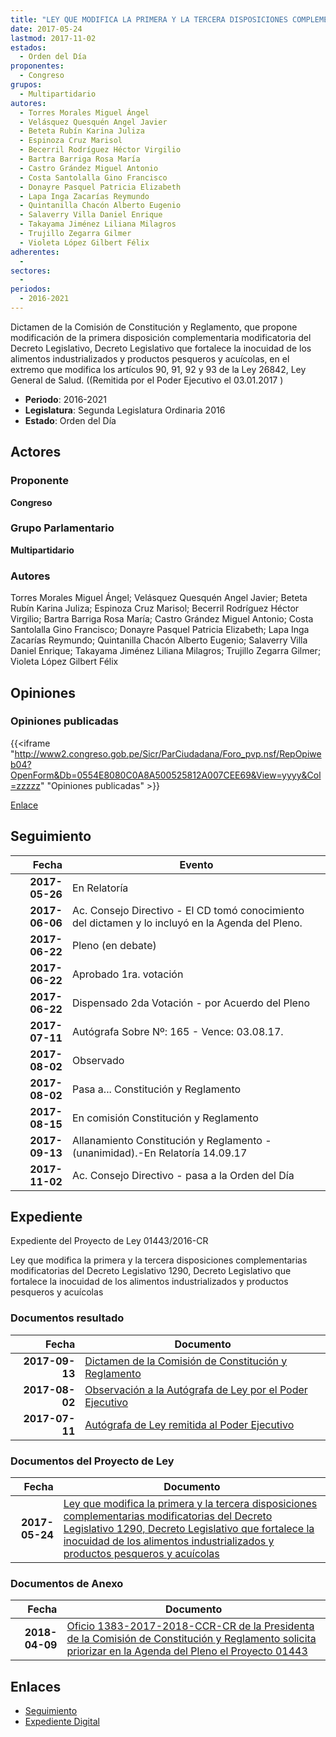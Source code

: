 ```yaml
---
title: "LEY QUE MODIFICA LA PRIMERA Y LA TERCERA DISPOSICIONES COMPLEMENTARIAS MODIFICATORIAS DEL DECRETO LEGISLATIVO 1290, DECRETO LEGISLATIVO QUE FORTALECE LA INOCUIDAD DE LOS ALIMENTOS INDUSTRIALIZADOS Y PRODUCTOS PESQUEROS Y ACUÍCOLAS"
date: 2017-05-24
lastmod: 2017-11-02
estados: 
  - Orden del Día
proponentes: 
  - Congreso
grupos: 
  - Multipartidario
autores: 
  - Torres Morales Miguel Ángel
  - Velásquez Quesquén Angel Javier
  - Beteta Rubín Karina Juliza
  - Espinoza Cruz Marisol
  - Becerril Rodríguez Héctor Virgilio
  - Bartra Barriga Rosa María
  - Castro Grández Miguel Antonio
  - Costa Santolalla Gino Francisco
  - Donayre Pasquel Patricia Elizabeth
  - Lapa Inga Zacarías Reymundo
  - Quintanilla Chacón Alberto Eugenio
  - Salaverry Villa Daniel Enrique
  - Takayama Jiménez Liliana Milagros
  - Trujillo Zegarra Gilmer
  - Violeta López Gilbert Félix
adherentes: 
  - 
sectores: 
  - 
periodos: 
  - 2016-2021
---
```


Dictamen de la Comisión de Constitución y Reglamento, que propone modificación de la primera disposición complementaria modificatoria del Decreto Legislativo, Decreto Legislativo que fortalece la inocuidad de los alimentos industrializados y productos pesqueros y acuícolas, en el extremo que modifica los artículos 90, 91, 92 y 93 de la Ley 26842, Ley General de Salud. ((Remitida por el Poder Ejecutivo el 03.01.2017 )

- **Periodo**: 2016-2021
- **Legislatura**: Segunda Legislatura Ordinaria 2016
- **Estado**: Orden del Día

## Actores

### Proponente

**Congreso**

### Grupo Parlamentario

**Multipartidario**

### Autores

Torres Morales Miguel Ángel; Velásquez Quesquén Angel Javier; Beteta Rubín Karina Juliza; Espinoza Cruz Marisol; Becerril Rodríguez Héctor Virgilio; Bartra Barriga Rosa María; Castro Grández Miguel Antonio; Costa Santolalla Gino Francisco; Donayre Pasquel Patricia Elizabeth; Lapa Inga Zacarías Reymundo; Quintanilla Chacón Alberto Eugenio; Salaverry Villa Daniel Enrique; Takayama Jiménez Liliana Milagros; Trujillo Zegarra Gilmer; Violeta López Gilbert Félix


## Opiniones

### Opiniones publicadas

{{<iframe "http://www2.congreso.gob.pe/Sicr/ParCiudadana/Foro_pvp.nsf/RepOpiweb04?OpenForm&Db=0554E8080C0A8A500525812A007CEE69&View=yyyy&Col=zzzzz" "Opiniones publicadas" >}}

[Enlace](http://www2.congreso.gob.pe/Sicr/ParCiudadana/Foro_pvp.nsf/RepOpiweb04?OpenForm&Db=0554E8080C0A8A500525812A007CEE69&View=yyyy&Col=zzzzz)

## Seguimiento

| Fecha | Evento |
|------:|--------|
| **2017-05-26** | En Relatoría|
| **2017-06-06** | Ac. Consejo Directivo - El CD tomó conocimiento del dictamen y lo incluyó en la Agenda del Pleno.|
| **2017-06-22** | Pleno (en debate)|
| **2017-06-22** | Aprobado 1ra. votación|
| **2017-06-22** | Dispensado 2da Votación - por Acuerdo del Pleno|
| **2017-07-11** | Autógrafa Sobre Nº: 165 - Vence: 03.08.17.|
| **2017-08-02** | Observado|
| **2017-08-02** | Pasa a... Constitución y Reglamento|
| **2017-08-15** | En comisión Constitución y Reglamento|
| **2017-09-13** | Allanamiento Constitución y Reglamento - (unanimidad).-En Relatoría 14.09.17|
| **2017-11-02** | Ac. Consejo Directivo - pasa a la Orden del Día|


## Expediente

Expediente del Proyecto de Ley 01443/2016-CR

Ley que modifica la primera y la tercera disposiciones complementarias modificatorias del Decreto Legislativo 1290, Decreto Legislativo que fortalece la inocuidad de los alimentos industrializados y productos pesqueros y acuícolas


### Documentos resultado

| Fecha | Documento |
|------:|--------|
| **2017-09-13** | [Dictamen de la Comisión de Constitución y Reglamento](http://www.leyes.congreso.gob.pe/Documentos/2016_2021/Dictamenes/Proyectos_de_Ley/01443DC04MAY20170913.pdf) |
| **2017-08-02** | [Observación a la Autógrafa de Ley por el Poder Ejecutivo](http://www.leyes.congreso.gob.pe/Documentos/2016_2021/Observacion_a_la_Autografa/OBAU0144320170802.pdf) |
| **2017-07-11** | [Autógrafa de Ley remitida al Poder Ejecutivo](http://www.leyes.congreso.gob.pe/Documentos/2016_2021/Resolucion_Legislativa_del_Congreso/RLC-010-2016-2017-CR..pdf) |

### Documentos del Proyecto de Ley

| Fecha | Documento |
|------:|--------|
| **2017-05-24** | [Ley que modifica la primera y la tercera disposiciones complementarias modificatorias del Decreto Legislativo 1290, Decreto Legislativo que fortalece la inocuidad de los alimentos industrializados y productos pesqueros y acuícolas](http://www.leyes.congreso.gob.pe/Documentos/2016_2021/Proyectos_de_Ley_y_de_Resoluciones_Legislativas/PL0144320170524.pdf) |

### Documentos de Anexo

| Fecha | Documento |
|------:|--------|
| **2018-04-09** | [Oficio 1383-2017-2018-CCR-CR de la Presidenta de la Comisión de Constitución y Reglamento solicita priorizar en la Agenda del Pleno el Proyecto 01443](http://www.leyes.congreso.gob.pe/Documentos/2016_2021/Oficios/Comisiones_Ordinarias/OFICIO-1383-2017-2018-CCR-CR.pdf) |

## Enlaces 

- [Seguimiento](http://www2.congreso.gob.pe/Sicr/TraDocEstProc/CLProLey2016.nsf/f7fff46988ca05b1052578e100829cc7/9f1e9584f685e9240525812a007977e8?OpenDocument)
- [Expediente Digital](http://www2.congreso.gob.pehttp://www2.congreso.gob.pe/Sicr/TraDocEstProc/CLProLey2016.nsf/f7fff46988ca05b1052578e100829cc7/9f1e9584f685e9240525812a007977e8?OpenDocument&Click=05257FB7005EB655.eb71d0cf91d8294e05256cdf006b5706/$Body/0.1C6C)
